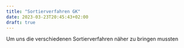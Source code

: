 ```yaml
---
title: "Sortierverfahren GK"
date: 2023-03-23T20:45:43+02:00
draft: true
---
```


Um uns die verschiedenen Sortierverfahren näher zu bringen mussten